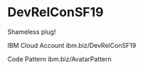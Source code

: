 # DevRelConSF19

Shameless plug!

IBM Cloud Account
ibm.biz/DevRelConSF19

Code Pattern
ibm.biz/AvatarPattern 
